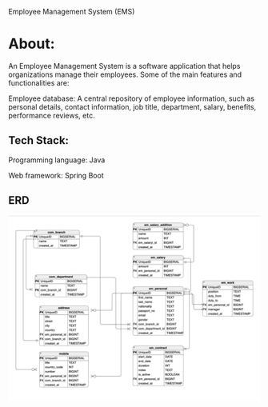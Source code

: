 Employee Management System (EMS)

# **About:**

An Employee Management System is a software application that helps organizations manage their employees. Some of the main features and functionalities are:

Employee database: A central repository of employee information, such as personal details, contact information, job title, department, salary, benefits, performance reviews, etc.


## **Tech Stack:**

Programming language: Java 

Web framework: Spring Boot





## **ERD**

![img.png](ERD.png)